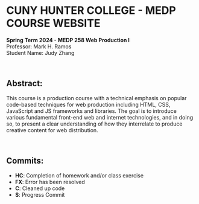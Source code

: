 # CUNY HUNTER COLLEGE - MEDP COURSE WEBSITE
**Spring Term 2024 - MEDP 258 Web Production I**<br>
Professor: Mark H. Ramos
<br>
Student Name: Judy Zhang

<br>

## Abstract:
This course is a production course with a technical emphasis on popular code-based techniques for web
production including HTML, CSS, JavaScript and JS frameworks and libraries. The goal is to introduce
various fundamental front-end web and internet technologies, and in doing so, to present a clear
understanding of how they interrelate to produce creative content for web distribution.

<br>

## Commits:
* **HC**: Completion of homework and/or class exercise
* **FX**: Error has been resolved
* **C**: Cleaned up code
* **S**: Progress Commit